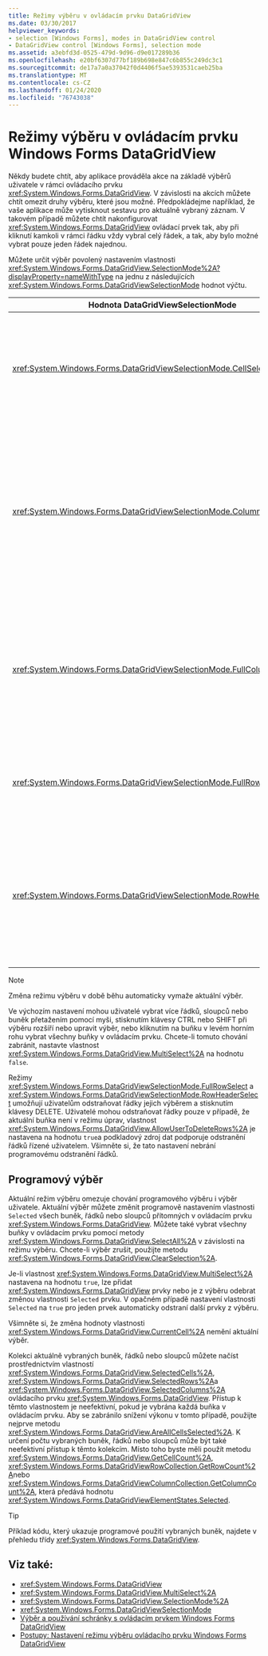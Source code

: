 ```yaml
---
title: Režimy výběru v ovládacím prvku DataGridView
ms.date: 03/30/2017
helpviewer_keywords:
- selection [Windows Forms], modes in DataGridView control
- DataGridView control [Windows Forms], selection mode
ms.assetid: a3ebfd3d-0525-479d-9d96-d9e017289b36
ms.openlocfilehash: e20bf6307d77bf189b698e847c6b855c249dc3c1
ms.sourcegitcommit: de17a7a0a37042f0d4406f5ae5393531caeb25ba
ms.translationtype: MT
ms.contentlocale: cs-CZ
ms.lasthandoff: 01/24/2020
ms.locfileid: "76743038"
---
```

# <a name="selection-modes-in-the-windows-forms-datagridview-control"></a>Režimy výběru v ovládacím prvku Windows Forms DataGridView

Někdy budete chtít, aby aplikace prováděla akce na základě výběrů uživatele v rámci ovládacího prvku <xref:System.Windows.Forms.DataGridView>. V závislosti na akcích můžete chtít omezit druhy výběru, které jsou možné. Předpokládejme například, že vaše aplikace může vytisknout sestavu pro aktuálně vybraný záznam. V takovém případě můžete chtít nakonfigurovat <xref:System.Windows.Forms.DataGridView> ovládací prvek tak, aby při kliknutí kamkoli v rámci řádku vždy vybral celý řádek, a tak, aby bylo možné vybrat pouze jeden řádek najednou.

Můžete určit výběr povolený nastavením vlastnosti <xref:System.Windows.Forms.DataGridView.SelectionMode%2A?displayProperty=nameWithType> na jednu z následujících <xref:System.Windows.Forms.DataGridViewSelectionMode> hodnot výčtu.

|Hodnota DataGridViewSelectionMode|Popis|
|-------------------------------------|-----------------|
|<xref:System.Windows.Forms.DataGridViewSelectionMode.CellSelect>|Kliknutím na buňku ji vyberete. Záhlaví řádků a sloupců nelze použít pro výběr.|
|<xref:System.Windows.Forms.DataGridViewSelectionMode.ColumnHeaderSelect>|Kliknutím na buňku ji vyberete. Kliknutím na záhlaví sloupce vyberete celý sloupec. Záhlaví sloupců nelze použít pro řazení.|
|<xref:System.Windows.Forms.DataGridViewSelectionMode.FullColumnSelect>|Kliknutím na buňku nebo záhlaví sloupce vyberete celý sloupec. Záhlaví sloupců nelze použít pro řazení.|
|<xref:System.Windows.Forms.DataGridViewSelectionMode.FullRowSelect>|Kliknutím na buňku nebo záhlaví řádku vyberete celý řádek.|
|<xref:System.Windows.Forms.DataGridViewSelectionMode.RowHeaderSelect>|Výchozí režim výběru. Kliknutím na buňku ji vyberete. Kliknutím na záhlaví řádku vyberete celý řádek.|

> [!NOTE]
> Změna režimu výběru v době běhu automaticky vymaže aktuální výběr.

Ve výchozím nastavení mohou uživatelé vybrat více řádků, sloupců nebo buněk přetažením pomocí myši, stisknutím klávesy CTRL nebo SHIFT při výběru rozšíří nebo upravit výběr, nebo kliknutím na buňku v levém horním rohu vybrat všechny buňky v ovládacím prvku. Chcete-li tomuto chování zabránit, nastavte vlastnost <xref:System.Windows.Forms.DataGridView.MultiSelect%2A> na hodnotu `false`.

Režimy <xref:System.Windows.Forms.DataGridViewSelectionMode.FullRowSelect> a <xref:System.Windows.Forms.DataGridViewSelectionMode.RowHeaderSelect> umožňují uživatelům odstraňovat řádky jejich výběrem a stisknutím klávesy DELETE. Uživatelé mohou odstraňovat řádky pouze v případě, že aktuální buňka není v režimu úprav, vlastnost <xref:System.Windows.Forms.DataGridView.AllowUserToDeleteRows%2A> je nastavena na hodnotu `true`a podkladový zdroj dat podporuje odstranění řádků řízené uživatelem. Všimněte si, že tato nastavení nebrání programovému odstranění řádků.

## <a name="programmatic-selection"></a>Programový výběr

Aktuální režim výběru omezuje chování programového výběru i výběr uživatele. Aktuální výběr můžete změnit programově nastavením vlastnosti `Selected` všech buněk, řádků nebo sloupců přítomných v ovládacím prvku <xref:System.Windows.Forms.DataGridView>. Můžete také vybrat všechny buňky v ovládacím prvku pomocí metody <xref:System.Windows.Forms.DataGridView.SelectAll%2A> v závislosti na režimu výběru. Chcete-li výběr zrušit, použijte metodu <xref:System.Windows.Forms.DataGridView.ClearSelection%2A>.

Je-li vlastnost <xref:System.Windows.Forms.DataGridView.MultiSelect%2A> nastavena na hodnotu `true`, lze přidat <xref:System.Windows.Forms.DataGridView> prvky nebo je z výběru odebrat změnou vlastnosti `Selected` prvku. V opačném případě nastavení vlastnosti `Selected` na `true` pro jeden prvek automaticky odstraní další prvky z výběru.

Všimněte si, že změna hodnoty vlastnosti <xref:System.Windows.Forms.DataGridView.CurrentCell%2A> nemění aktuální výběr.

Kolekci aktuálně vybraných buněk, řádků nebo sloupců můžete načíst prostřednictvím vlastností <xref:System.Windows.Forms.DataGridView.SelectedCells%2A>, <xref:System.Windows.Forms.DataGridView.SelectedRows%2A>a <xref:System.Windows.Forms.DataGridView.SelectedColumns%2A> ovládacího prvku <xref:System.Windows.Forms.DataGridView>. Přístup k těmto vlastnostem je neefektivní, pokud je vybrána každá buňka v ovládacím prvku. Aby se zabránilo snížení výkonu v tomto případě, použijte nejprve metodu <xref:System.Windows.Forms.DataGridView.AreAllCellsSelected%2A>. K určení počtu vybraných buněk, řádků nebo sloupců může být také neefektivní přístup k těmto kolekcím. Místo toho byste měli použít metodu <xref:System.Windows.Forms.DataGridView.GetCellCount%2A>, <xref:System.Windows.Forms.DataGridViewRowCollection.GetRowCount%2A>nebo <xref:System.Windows.Forms.DataGridViewColumnCollection.GetColumnCount%2A>, která předává hodnotu <xref:System.Windows.Forms.DataGridViewElementStates.Selected>.

> [!TIP]
> Příklad kódu, který ukazuje programové použití vybraných buněk, najdete v přehledu třídy <xref:System.Windows.Forms.DataGridView>.

## <a name="see-also"></a>Viz také:

- <xref:System.Windows.Forms.DataGridView>
- <xref:System.Windows.Forms.DataGridView.MultiSelect%2A>
- <xref:System.Windows.Forms.DataGridView.SelectionMode%2A>
- <xref:System.Windows.Forms.DataGridViewSelectionMode>
- [Výběr a používání schránky s ovládacím prvkem Windows Forms DataGridView](selection-and-clipboard-use-with-the-windows-forms-datagridview-control.md)
- [Postupy: Nastavení režimu výběru ovládacího prvku Windows Forms DataGridView](how-to-set-the-selection-mode-of-the-windows-forms-datagridview-control.md)
